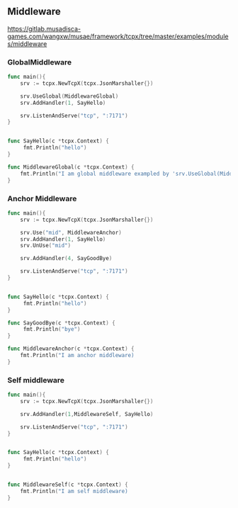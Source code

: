 ## Middleware
https://gitlab.musadisca-games.com/wangxw/musae/framework/tcpx/tree/master/examples/modules/middleware

### GlobalMiddleware

```go
func main(){
    srv := tcpx.NewTcpX(tcpx.JsonMarshaller{})

    srv.UseGlobal(MiddlewareGlobal)
    srv.AddHandler(1, SayHello)

    srv.ListenAndServe("tcp", ":7171")
}


func SayHello(c *tcpx.Context) {
     fmt.Println("hello")
}

func MiddlewareGlobal(c *tcpx.Context) {
    fmt.Println("I am global middleware exampled by 'srv.UseGlobal(MiddlewareGlobal)'")
}
```

### Anchor Middleware
```go
func main(){
    srv := tcpx.NewTcpX(tcpx.JsonMarshaller{})

    srv.Use("mid", MiddlewareAnchor)
    srv.AddHandler(1, SayHello)
    srv.UnUse("mid")

    srv.AddHandler(4, SayGoodBye)

    srv.ListenAndServe("tcp", ":7171")
}


func SayHello(c *tcpx.Context) {
     fmt.Println("hello")
}

func SayGoodBye(c *tcpx.Context) {
     fmt.Println("bye")
}

func MiddlewareAnchor(c *tcpx.Context) {
    fmt.Println("I am anchor middleware)
}
```

### Self middleware
```go
func main(){
    srv := tcpx.NewTcpX(tcpx.JsonMarshaller{})

    srv.AddHandler(1,MiddlewareSelf, SayHello)

    srv.ListenAndServe("tcp", ":7171")
}


func SayHello(c *tcpx.Context) {
     fmt.Println("hello")
}


func MiddlewareSelf(c *tcpx.Context) {
    fmt.Println("I am self middleware)
}
```